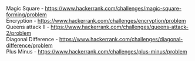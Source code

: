 Magic Square - https://www.hackerrank.com/challenges/magic-square-forming/problem  
Encryption - https://www.hackerrank.com/challenges/encryption/problem  
Queens attack II - https://www.hackerrank.com/challenges/queens-attack-2/problem  
Diagonal Difference - https://www.hackerrank.com/challenges/diagonal-difference/problem  
Plus Minus - https://www.hackerrank.com/challenges/plus-minus/problem